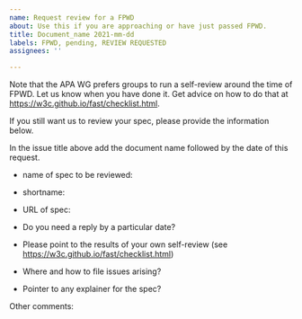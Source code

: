 ```yaml
---
name: Request review for a FPWD
about: Use this if you are approaching or have just passed FPWD.
title: Document_name 2021-mm-dd
labels: FPWD, pending, REVIEW REQUESTED
assignees: ''

---
```


Note that the APA WG prefers groups to run a self-review around the time of FPWD. Let us know when you have done it. Get advice on how to do that at https://w3c.github.io/fast/checklist.html.

If you still want us to review your spec, please provide the information below.

In the issue title above add the document name followed by the date of this request.

- name of spec to be reviewed:
- shortname:
- URL of spec:

- Do you need a reply by a particular date?
- Please point to the results of your own self-review (see https://w3c.github.io/fast/checklist.html)
- Where and how to file issues arising?
- Pointer to any explainer for the spec?

Other comments:
